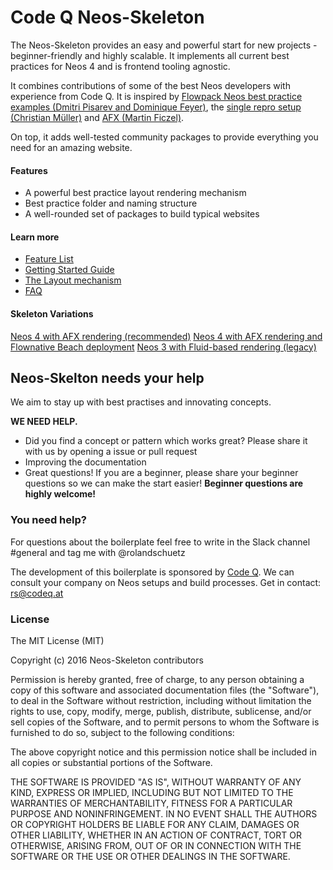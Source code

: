 # Code Q Neos-Skeleton

The Neos-Skeleton provides an easy and powerful start for new projects - beginner-friendly and highly scalable. It implements all current best practices for Neos 4 and is frontend tooling agnostic.

It combines contributions of some of the best Neos developers with experience from Code Q. It is inspired by [Flowpack Neos best practice examples (Dmitri Pisarev and Dominique Feyer)](https://github.com/Flowpack/fusion-bp), the [single repro setup (Christian Müller)](https://github.com/kitsunet/composer-install-testing) and [AFX (Martin Ficzel)](https://github.com/PackageFactory/atomic-fusion-afx).

On top, it adds well-tested community packages to provide everything you need for an amazing website.

#### Features

 - A powerful best practice layout rendering mechanism
 - Best practice folder and naming structure
 - A well-rounded set of packages to build typical websites


#### Learn more

 - [Feature List](docs/FEATURES.md)
 - [Getting Started Guide](docs/GETTING_STARTED.md)
 - [The Layout mechanism](docs/LAYOUT_MECHANISM.md)
 - [FAQ](docs/FAQ.md)


#### Skeleton Variations

[Neos 4 with AFX rendering (recommended)](https://github.com/code-q-web-factory/Neos-Skeleton) 
[Neos 4 with AFX rendering and Flownative Beach deployment](https://github.com/code-q-web-factory/Neos-Skeleton)
[Neos 3 with Fluid-based rendering (legacy)](https://github.com/code-q-web-factory/Neos-Skeleton/tree/neos-3-fluid)


## Neos-Skelton needs your help

We aim to stay up with best practises and innovating concepts. 

**WE NEED HELP.**

- Did you find a concept or pattern which works great? Please share it with us by opening a issue or pull request
- Improving the documentation
- Great questions! If you are a beginner, please share your beginner questions so we can make the start easier! __Beginner questions are highly welcome!__


### You need help?

For questions about the boilerplate feel free to write in the Slack channel #general and tag me with @rolandschuetz

The development of this boilerplate is sponsored by [Code Q](https://codeq.at/de/kontakt). We can consult your company on Neos setups and build processes. Get in contact: rs@codeq.at


### License

The MIT License (MIT)

Copyright (c) 2016 Neos-Skeleton contributors

Permission is hereby granted, free of charge, to any person obtaining a copy
of this software and associated documentation files (the "Software"), to deal
in the Software without restriction, including without limitation the rights
to use, copy, modify, merge, publish, distribute, sublicense, and/or sell
copies of the Software, and to permit persons to whom the Software is
furnished to do so, subject to the following conditions:

The above copyright notice and this permission notice shall be included in all
copies or substantial portions of the Software.

THE SOFTWARE IS PROVIDED "AS IS", WITHOUT WARRANTY OF ANY KIND, EXPRESS OR
IMPLIED, INCLUDING BUT NOT LIMITED TO THE WARRANTIES OF MERCHANTABILITY,
FITNESS FOR A PARTICULAR PURPOSE AND NONINFRINGEMENT. IN NO EVENT SHALL THE
AUTHORS OR COPYRIGHT HOLDERS BE LIABLE FOR ANY CLAIM, DAMAGES OR OTHER
LIABILITY, WHETHER IN AN ACTION OF CONTRACT, TORT OR OTHERWISE, ARISING FROM,
OUT OF OR IN CONNECTION WITH THE SOFTWARE OR THE USE OR OTHER DEALINGS IN THE
SOFTWARE.
